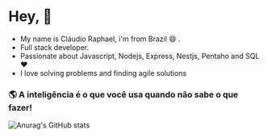 # Hey, 👋 

* My name is Cláudio Raphael, i'm from Brazil 😄 .
* Full stack developer.
* Passionate about Javascript, Nodejs, Express, Nestjs, Pentaho and SQL ❤️ 
* I love solving problems and finding agile solutions

### 🌎 A inteligência é o que você usa quando não sabe o que fazer!

![Anurag's GitHub stats](https://github-readme-stats.vercel.app/api?username=ClaudioRaphaelCT&show_icons=true&theme=onedark)
